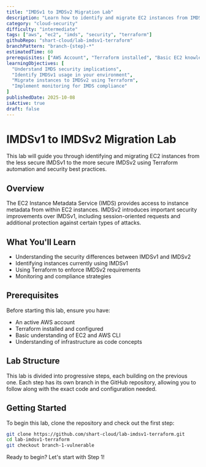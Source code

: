 ```yaml
---
title: "IMDSv1 to IMDSv2 Migration Lab"
description: "Learn how to identify and migrate EC2 instances from IMDSv1 to IMDSv2 using Terraform and security best practices."
category: "cloud-security"
difficulty: "intermediate"
tags: ["aws", "ec2", "imds", "security", "terraform"]
githubRepo: "shart-cloud/lab-imdsv1-terraform"
branchPattern: "branch-{step}-*"
estimatedTime: 60
prerequisites: ["AWS Account", "Terraform installed", "Basic EC2 knowledge"]
learningObjectives: [
  "Understand IMDS security implications",
  "Identify IMDSv1 usage in your environment",
  "Migrate instances to IMDSv2 using Terraform",
  "Implement monitoring for IMDS compliance"
]
publishedDate: 2025-10-08
isActive: true
draft: false
---
```


# IMDSv1 to IMDSv2 Migration Lab

This lab will guide you through identifying and migrating EC2 instances from the less secure IMDSv1 to the more secure IMDSv2 using Terraform automation and security best practices.

## Overview

The EC2 Instance Metadata Service (IMDS) provides access to instance metadata from within EC2 instances. IMDSv2 introduces important security improvements over IMDSv1, including session-oriented requests and additional protection against certain types of attacks.

## What You'll Learn

- Understanding the security differences between IMDSv1 and IMDSv2
- Identifying instances currently using IMDSv1
- Using Terraform to enforce IMDSv2 requirements
- Monitoring and compliance strategies

## Prerequisites

Before starting this lab, ensure you have:
- An active AWS account
- Terraform installed and configured
- Basic understanding of EC2 and AWS CLI
- Understanding of infrastructure as code concepts

## Lab Structure

This lab is divided into progressive steps, each building on the previous one. Each step has its own branch in the GitHub repository, allowing you to follow along with the exact code and configuration needed.

## Getting Started

To begin this lab, clone the repository and check out the first step:

```bash
git clone https://github.com/shart-cloud/lab-imdsv1-terraform.git
cd lab-imdsv1-terraform
git checkout branch-1-vulnerable
```

Ready to begin? Let's start with Step 1!